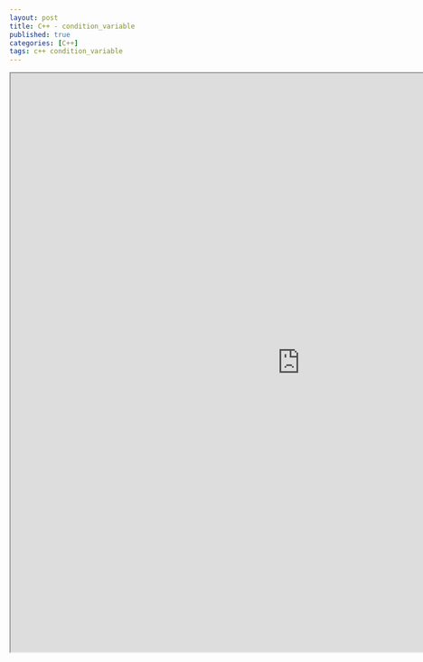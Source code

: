 ```yaml
---
layout: post
title: C++ - condition_variable
published: true
categories: [C++]
tags: c++ condition_variable
---
```

<iframe width="1024" height="1024" src="https://docs.google.com/document/d/e/2PACX-1vSvp5P0Ua5Vq_belHfktIlBiWcor4-cWNBdnxiAOA12LMhfMp-ahiBnQUxexTcKw5Aq4M962WyU9WQw/pub?embedded=true"></iframe>   
  